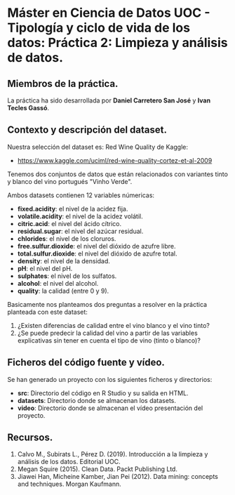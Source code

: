 # Máster en Ciencia de Datos UOC - Tipología y ciclo de vida de los datos: Práctica 2: Limpieza y análisis de datos.

## Miembros de la práctica.

La práctica ha sido desarrollada por **Daniel Carretero San José** y **Ivan Tecles Gassó**.

## Contexto y descripción del dataset.

Nuestra selección del dataset es: Red Wine Quality de Kaggle:
* https://www.kaggle.com/uciml/red-wine-quality-cortez-et-al-2009

Tenemos dos conjuntos de datos que están relacionados con variantes tinto y blanco del vino portugués "Vinho Verde".

Ambos datasets contienen 12 variables númericas:

- **fixed.acidity**: el nivel de la acidez fija.
- **volatile.acidity**: el nivel de la acidez volátil.
- **citric.acid**: el nivel del ácido cítrico.
- **residual.sugar**: el nivel del azúcar residual.
- **chlorides**: el nivel de los cloruros.
- **free.sulfur.dioxide**: el nivel del dióxido de azufre libre.
- **total.sulfur.dioxide**: el nivel del dióxido de azufre total.
- **density**: el nivel de la densidad.
- **pH**: el nivel del pH.
- **sulphates**: el nivel de los sulfatos.
- **alcohol**: el nivel del alcohol.
- **quality**: la calidad (entre 0 y 9).

Basicamente nos planteamos dos preguntas a resolver en la práctica planteada con este dataset:
1) ¿Existen diferencias de calidad entre el vino blanco y el vino tinto?
2) ¿Se puede predecir la calidad del vino a partir de las variables explicativas sin tener en cuenta el tipo de vino (tinto o blanco)?

## Ficheros del código fuente y vídeo.

Se han generado un proyecto con los siguientes ficheros y directorios:
  * **src**: Directorio del código en R Studio y su salida en HTML.
  * **datasets**: Directorio donde se almacenan los datasets.
  * **video**: Directorio donde se almacenan el vídeo presentación del proyecto.
  
## Recursos.

1. Calvo M., Subirats L., Pérez D. (2019). Introducción a la limpieza y análisis de los datos. Editorial UOC.
2. Megan Squire (2015). Clean Data. Packt Publishing Ltd.
3. Jiawei Han, Micheine Kamber, Jian Pei (2012). Data mining: concepts and techniques. Morgan Kaufmann.